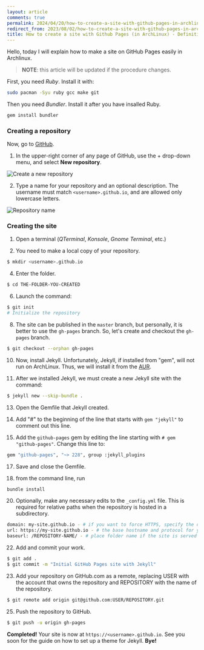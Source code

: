 ```yaml
---
layout: article
comments: true
permalink: 2024/04/20/how-to-create-a-site-with-github-pages-in-archlinux/
redirect_from: 2023/08/02/how-to-create-a-site-with-github-pages-in-archlinux/
title: How to create a site with Github Pages (in ArchLinux) - Definitive and Simple Guide
---
```


Hello, today I will explain how to make a site on GitHub Pages easily in Archlinux.
> **NOTE**: this article will be updated if the procedure changes.

First, you need *Ruby*. Install it with:
```sh
sudo pacman -Syu ruby gcc make git
```

Then you need *Bundler*. Install it after you have insalled Ruby.
```sh
gem install bundler
```

### Creating a repository

Now, go to [GitHub](https://github.com).
 1. In the upper-right corner of any page of GitHub, use the + drop-down menu, and select **New repository**.

![Create a new repository](https://docs.github.com/assets/cb-31554/mw-1440/images/help/repository/repo-create.webp)

2. Type a name for your repository and an optional description. The username must match `<username>.github.io`, and are allowed only lowercase letters.

![Repository name](https://docs.github.com/assets/cb-48482/mw-1440/images/help/pages/create-repository-name-pages.webp)

### Creating the site

 1. Open a terminal (*QTerminal*, *Konsole*, *Gnome Terminal*, etc.)

 2. You need to make a local copy of your repository.
```sh
$ mkdir <username>.github.io
```

 4. Enter the folder.
```sh
$ cd THE-FOLDER-YOU-CREATED
```

6. Launch the command:
```sh
$ git init
# Initialize the repository
```

8. The site can be published in the `master` branch, but personally, it is better to use the `gh-pages` branch. So, let's create and checkout the `gh-pages` branch.
```sh
$ git checkout --orphan gh-pages
```

10. Now, install Jekyll. Unfortunately, Jekyll, if installed from "gem", will not run on ArchLinux. Thus, we will install it from the [AUR](https://aur.archlinux.org/packages/jekyll).

11. After we installed Jekyll, we must create a new Jekyll site with the command:
```sh
$ jekyll new --skip-bundle .
```

13. Open the Gemfile that Jekyll created.

14. Add "#" to the beginning of the line that starts with `gem "jekyll"` to comment out this line.

15. Add the `github-pages` gem by editing the line starting with `# gem "github-pages"`. Change this line to:
```sh
gem "github-pages", "~> 228", group :jekyll_plugins
```

17. Save and close the Gemfile.

18. from the command line, run
```sh
bundle install
```

20. Optionally, make any necessary edits to the `_config.yml` file. This is required for relative paths when the repository is hosted in a subdirectory.
```sh
domain: my-site.github.io - # if you want to force HTTPS, specify the domain without the http at the start, e.g. example.com
url: https://my-site.github.io - # the base hostname and protocol for your site, e.g. http://example.com`
baseurl: /REPOSITORY-NAME/ - # place folder name if the site is served in a subfolder
```

22. Add and commit your work.
```sh
$ git add .
$ git commit -m "Initial GitHub Pages site with Jekyll"
```

23. Add your repository on GitHub.com as a remote, replacing USER with the account that owns the repository and REPOSITORY with the name of the repository.
```sh
$ git remote add origin git@github.com:USER/REPOSITORY.git
```

25. Push the repository to GitHub.
```sh
$ git push -u origin gh-pages
```

**Completed!** Your site is now at `https://<username>.github.io`.
See you soon for the guide on how to set up a theme for Jekyll. **Bye!**
